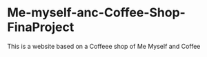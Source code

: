 # Me-myself-anc-Coffee-Shop-FinaProject
This is a website based on a Coffeee shop of Me Myself and Coffee
